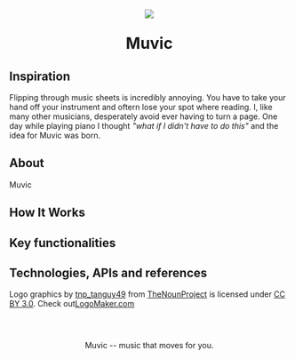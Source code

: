 <h1 align = "center">
<img src="https://files.slack.com/files-pri/T02H3TG6H-F743NDUNP/imageedit_3_7669867478.png">

Muvic
</h1>
<p align = "center">
<a scr ="https://devpost.com/software/muvic>"<img src="https://hackthenorth.com/img/black-logo.svg"></a>
</p>

<h2> Inspiration </h2>
<p>
Flipping through music sheets is incredibly annoying. You have to take your hand off your instrument and oftern lose your spot where reading. I, like many other musicians, desperately avoid ever having to turn a page.
One day while playing piano I thought <em>"what if I didn't have to do this"</em> and the idea for Muvic was born.
</p>

<h2> About </h2>
<p>
Muvic
</p>

<h2> How It Works <h2>

<h2> Key functionalities </h2>

<h2> Technologies, APIs and references </h2>




<p>
Logo graphics by <a href="https://thenounproject.com/tanguy49">tnp_tanguy49</a> from <a href="https://thenounproject.com/">TheNounProject</a> is licensed under <a href="http://creativecommons.org/licenses/by/3.0/" title="Creative Commons BY 3.0">CC BY 3.0</a>. Check out<a href="http://logomakr.com" title="Logo Maker">LogoMaker.com</a>
</p>


<h1 align = "center">
<img scr="http://www198.lunapic.com/editor/working/150555764556733?978257898">
</h1>
<p align = "center">
Muvic -- music that moves for you.
</p>
